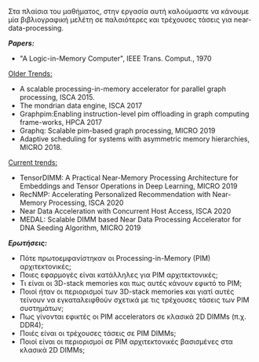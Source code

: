 Στα πλαίσια του μαθήματος, στην εργασία αυτή καλούμαστε να κάνουμε μία βιβλιογραφική μελέτη σε παλαιότερες και τρέχουσες τάσεις για near-data-processing.



***Papers:***

- "A Logic-in-Memory Computer", IEEE Trans. Comput., 1970

[Older Trends:](https://github.com/Thapep/PPS/tree/main/inmemory/oldtrend)

- A scalable processing-in-memory accelerator for parallel graph processing, ISCA 2015.
- The mondrian data engine, ISCA 2017
- Graphpim:Enabling instruction-level pim offloading in graph computing frame-works, HPCA 2017
- Graphq: Scalable pim-based graph processing, MICRO 2019
- Adaptive scheduling for systems with asymmetric memory hierarchies, MICRO 2018.

[Current trends:](https://github.com/Thapep/PPS/tree/main/inmemory/newtrend)

- TensorDIMM: A Practical Near-Memory Processing Architecture for Embeddings and Tensor Operations in Deep Learning, MICRO 2019
- RecNMP: Accelerating Personalized Recommendation with Near-Memory Processing, ISCA 2020
- Near Data Acceleration with Concurrent Host Access, ISCA 2020
- MEDAL: Scalable DIMM based Near Data Processing Accelerator for DNA Seeding Algorithm, MICRO 2019





***Ερωτήσεις:***

- Πότε πρωτοεμφανίστηκαν οι Processing-in-Memory (PIM) αρχιτεκτονικές;
- Ποιες εφαρμογές είναι κατάλληλες για PIM αρχιτεκτονικές;
- Τι είναι οι 3D-stack memories και πως αυτές κάνουν εφικτό το PIM;
- Ποιοί ήταν οι περιορισμοί των 3D-stack memories και γιατί αυτές τείνουν να εγκαταλειφθούν σχετικά με τις τρέχουσες τάσεις των PIM συστημάτων;
- Πως γίνονται εφικτές οι PIM accelerators σε κλασικά 2D DIMMs (π.χ. DDR4);
- Ποιές είναι οι τρέχουσες τάσεις σε PIM DIMMs;
- Ποιοί είναι οι περιορισμοί σε PIM αρχιτεκτονικές βασισμένες στα κλασικά 2D DIMMs;